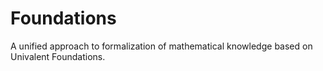 Foundations
===========

A unified approach to formalization of mathematical knowledge based on Univalent Foundations.
